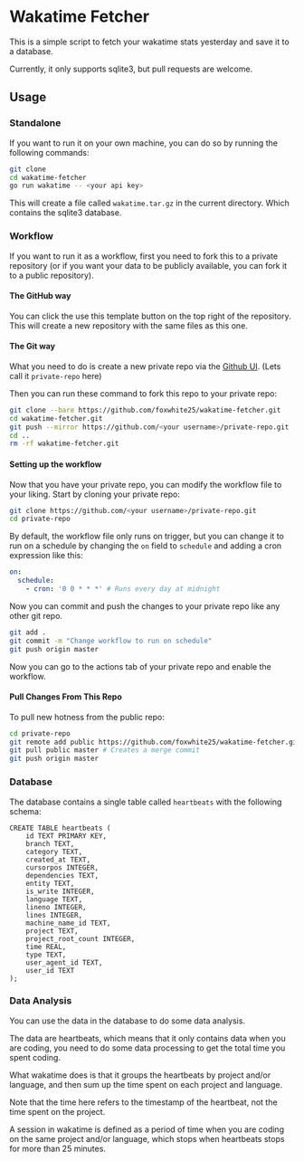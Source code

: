 # Wakatime Fetcher

This is a simple script to fetch your wakatime stats yesterday and save it to a database.

Currently, it only supports sqlite3, but pull requests are welcome.

## Usage

### Standalone

If you want to run it on your own machine, you can do so by running the following commands:

```bash
git clone
cd wakatime-fetcher
go run wakatime -- <your api key>
```

This will create a file called `wakatime.tar.gz` in the current directory. Which contains the sqlite3 database.

### Workflow

If you want to run it as a workflow, first you need to fork this to a private repository (or if you want your data to be publicly available, you can fork it to a public repository).

#### The GitHub way

You can click the use this template button on the top right of the repository. This will create a new repository with the same files as this one.

#### The Git way

What you need to do is create a new private repo via the [Github UI](https://github.com/new). (Lets call it `private-repo` here)

Then you can run these command to fork this repo to your private repo:

```bash
git clone --bare https://github.com/foxwhite25/wakatime-fetcher.git
cd wakatime-fetcher.git
git push --mirror https://github.com/<your username>/private-repo.git
cd ..
rm -rf wakatime-fetcher.git
```

#### Setting up the workflow
Now that you have your private repo, you can modify the workflow file to your liking. Start by cloning your private repo:

```bash
git clone https://github.com/<your username>/private-repo.git
cd private-repo
```

By default, the workflow file only runs on trigger, but you can change it to run on a schedule by changing the `on` field to `schedule` and adding a cron expression like this:

```yaml
on:
  schedule:
    - cron: '0 0 * * *' # Runs every day at midnight
```

Now you can commit and push the changes to your private repo like any other git repo.

```bash
git add .
git commit -m "Change workflow to run on schedule"
git push origin master
```

Now you can go to the actions tab of your private repo and enable the workflow.

#### Pull Changes From This Repo
To pull new hotness from the public repo:
```bash
cd private-repo
git remote add public https://github.com/foxwhite25/wakatime-fetcher.git
git pull public master # Creates a merge commit
git push origin master
```

### Database

The database contains a single table called `heartbeats` with the following schema:

```sqlite
CREATE TABLE heartbeats (
    id TEXT PRIMARY KEY,
    branch TEXT, 
    category TEXT, 
    created_at TEXT,
    cursorpos INTEGER, 
    dependencies TEXT,
    entity TEXT, 
    is_write INTEGER, 
    language TEXT, 
    lineno INTEGER, 
    lines INTEGER, 
    machine_name_id TEXT, 
    project TEXT, 
    project_root_count INTEGER, 
    time REAL, 
    type TEXT, 
    user_agent_id TEXT, 
    user_id TEXT
);
```

### Data Analysis

You can use the data in the database to do some data analysis. 

The data are heartbeats, which means that it only contains data when you are coding, you need to do some data processing to get the total time you spent coding.

What wakatime does is that it groups the heartbeats by project and/or language, and then sum up the time spent on each project and language.

Note that the time here refers to the timestamp of the heartbeat, not the time spent on the project.

A session in wakatime is defined as a period of time when you are coding on the same project and/or language, which stops when heartbeats stops for more than 25 minutes.